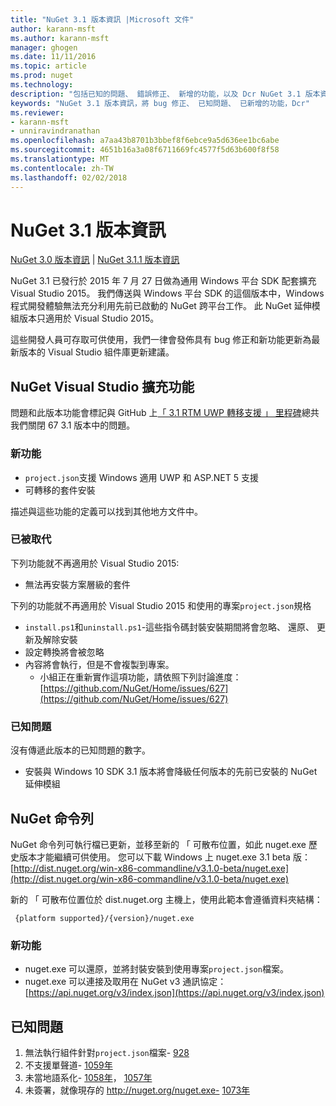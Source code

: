 ```yaml
---
title: "NuGet 3.1 版本資訊 |Microsoft 文件"
author: karann-msft
ms.author: karann-msft
manager: ghogen
ms.date: 11/11/2016
ms.topic: article
ms.prod: nuget
ms.technology: 
description: "包括已知的問題、 錯誤修正、 新增的功能，以及 Dcr NuGet 3.1 版本資訊。"
keywords: "NuGet 3.1 版本資訊，將 bug 修正、 已知問題、 已新增的功能，Dcr"
ms.reviewer:
- karann-msft
- unniravindranathan
ms.openlocfilehash: a7aa43b8701b3bbef8f6ebce9a5d636ee1bc6abe
ms.sourcegitcommit: 4651b16a3a08f6711669fc4577f5d63b600f8f58
ms.translationtype: MT
ms.contentlocale: zh-TW
ms.lasthandoff: 02/02/2018
---
```

# <a name="nuget-31-release-notes"></a>NuGet 3.1 版本資訊

[NuGet 3.0 版本資訊](../release-notes/nuget-3.0.0.md) | [NuGet 3.1.1 版本資訊](../release-notes/nuget-3.1.1.md)

NuGet 3.1 已發行於 2015 年 7 月 27 日做為通用 Windows 平台 SDK 配套擴充 Visual Studio 2015。 我們傳送與 Windows 平台 SDK 的這個版本中，Windows 程式開發體驗無法充分利用先前已啟動的 NuGet 跨平台工作。 此 NuGet 延伸模組版本只適用於 Visual Studio 2015。

這些開發人員可存取可供使用，我們一律會發佈具有 bug 修正和新功能更新為最新版本的 Visual Studio 組件庫更新建議。

## <a name="nuget-visual-studio-extension"></a>NuGet Visual Studio 擴充功能

問題和此版本功能會標記與 GitHub 上[「 3.1 RTM UWP 轉移支援 」 里程碑](https://github.com/NuGet/Home/issues?utf8=%E2%9C%93&q=is%3Aclosed+milestone%3A%223.1+RTM+UWP+transitive+support%22+)總共我們關閉 67 3.1 版本中的問題。

### <a name="new-features"></a>新功能

* `project.json`支援 Windows 適用 UWP 和 ASP.NET 5 支援
* 可轉移的套件安裝

描述與這些功能的定義可以找到其他地方文件中。

### <a name="deprecated"></a>已被取代

下列功能就不再適用於 Visual Studio 2015:

* 無法再安裝方案層級的套件

下列的功能就不再適用於 Visual Studio 2015 和使用的專案`project.json`規格

* `install.ps1`和`uninstall.ps1`-這些指令碼封裝安裝期間將會忽略、 還原、 更新及解除安裝
* 設定轉換將會被忽略
* 內容將會執行，但是不會複製到專案。
    * 小組正在重新實作這項功能，請依照下列討論進度： [https://github.com/NuGet/Home/issues/627](https://github.com/NuGet/Home/issues/627)


### <a name="known-issues"></a>已知問題

沒有傳遞此版本的已知問題的數字。

* 安裝與 Windows 10 SDK 3.1 版本將會降級任何版本的先前已安裝的 NuGet 延伸模組

## <a name="nuget-command-line"></a>NuGet 命令列

NuGet 命令列可執行檔已更新，並移至新的 「 可散布位置，如此 nuget.exe 歷史版本才能繼續可供使用。  您可以下載 Windows 上 nuget.exe 3.1 beta 版： [http://dist.nuget.org/win-x86-commandline/v3.1.0-beta/nuget.exe](http://dist.nuget.org/win-x86-commandline/v3.1.0-beta/nuget.exe)

新的 「 可散布位置位於 dist.nuget.org 主機上，使用此範本會遵循資料夾結構：

     {platform supported}/{version}/nuget.exe

### <a name="new-features"></a>新功能

* nuget.exe 可以還原，並將封裝安裝到使用專案`project.json`檔案。
* nuget.exe 可以連接及取用在 NuGet v3 通訊協定： [https://api.nuget.org/v3/index.json](https://api.nuget.org/v3/index.json)

## <a name="known-issues"></a>已知問題 ##

1.    無法執行組件針對`project.json`檔案- [928](https://github.com/NuGet/Home/issues/928)
2.    不支援單聲道- [1059年](https://github.com/NuGet/Home/issues/1059)
3.    未當地語系化- [1058年](https://github.com/NuGet/Home/issues/1058)， [1057年](https://github.com/NuGet/Home/issues/1057)
4.    未簽署，就像現存的 http://nuget.org/nuget.exe- [1073年](https://github.com/NuGet/Home/issues/1073)
